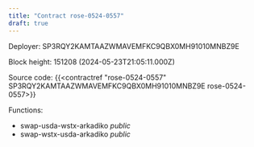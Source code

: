 ```yaml
---
title: "Contract rose-0524-0557"
draft: true
---
```

Deployer: SP3RQY2KAMTAAZWMAVEMFKC9QBX0MH91010MNBZ9E


 



Block height: 151208 (2024-05-23T21:05:11.000Z)

Source code: {{<contractref "rose-0524-0557" SP3RQY2KAMTAAZWMAVEMFKC9QBX0MH91010MNBZ9E rose-0524-0557>}}

Functions:

* swap-usda-wstx-arkadiko _public_
* swap-wstx-usda-arkadiko _public_
